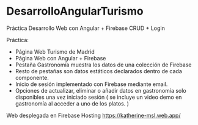 # DesarrolloAngularTurismo
Práctica Desarrollo Web con Angular + Firebase CRUD + Login

Práctica:
- Página Web Turismo de Madrid
- Página Web con Angular + Firebase
- Pestaña Gastronomía muestra los datos de una colección de Firebase
- Resto de pestañas son datos estáticos declarados dentro de cada componente.
- Inicio de sesión implementado con Firebase mediante email.
- Opciones de actualizar, eliminar o añadir datos en gastronomía solo disponibles una vez iniciado sesión ( se incluye un video demo en gastronomía al acceder a uno de los platos. )

Web desplegada en Firebase Hosting
https://katherine-msl.web.app/